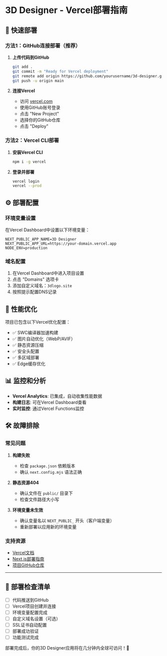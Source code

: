 # 3D Designer - Vercel部署指南

## 🚀 快速部署

### 方法1：GitHub连接部署（推荐）

1. **上传代码到GitHub**
   ```bash
   git add .
   git commit -m "Ready for Vercel deployment"
   git remote add origin https://github.com/yourusername/3d-designer.git
   git push -u origin main
   ```

2. **连接Vercel**
   - 访问 [vercel.com](https://vercel.com)
   - 使用GitHub账号登录
   - 点击 "New Project"
   - 选择你的GitHub仓库
   - 点击 "Deploy"

### 方法2：Vercel CLI部署

1. **安装Vercel CLI**
   ```bash
   npm i -g vercel
   ```

2. **登录并部署**
   ```bash
   vercel login
   vercel --prod
   ```

## ⚙️ 部署配置

### 环境变量设置
在Vercel Dashboard中设置以下环境变量：

```
NEXT_PUBLIC_APP_NAME=3D Designer
NEXT_PUBLIC_APP_URL=https://your-domain.vercel.app
NODE_ENV=production
```

### 域名配置
1. 在Vercel Dashboard中进入项目设置
2. 点击 "Domains" 选项卡
3. 添加自定义域名：`3dlogo.site`
4. 按照提示配置DNS记录

## 🔧 性能优化

项目已包含以下Vercel优化配置：

- ✅ SWC编译器加速构建
- ✅ 图片自动优化（WebP/AVIF）
- ✅ 静态资源压缩
- ✅ 安全头配置
- ✅ 多区域部署
- ✅ Edge缓存优化

## 📊 监控和分析

- **Vercel Analytics**: 已集成，自动收集性能数据
- **构建日志**: 可在Vercel Dashboard查看
- **实时监控**: 通过Vercel Functions监控

## 🛠️ 故障排除

### 常见问题

1. **构建失败**
   - 检查 `package.json` 依赖版本
   - 确认 `next.config.mjs` 语法正确

2. **静态资源404**
   - 确认文件在 `public/` 目录下
   - 检查文件路径大小写

3. **环境变量未生效**
   - 确认变量名以 `NEXT_PUBLIC_` 开头（客户端变量）
   - 重新部署以应用新的环境变量

### 支持资源

- [Vercel文档](https://vercel.com/docs)
- [Next.js部署指南](https://nextjs.org/docs/deployment)
- [项目GitHub仓库](https://github.com/yourusername/3d-designer)

---

## 📝 部署检查清单

- [ ] 代码推送到GitHub
- [ ] Vercel项目创建并连接
- [ ] 环境变量配置完成
- [ ] 自定义域名设置（可选）
- [ ] SSL证书自动配置
- [ ] 部署成功验证
- [ ] 功能测试完成

部署完成后，你的3D Designer应用将在几分钟内全球可访问！🎉 
